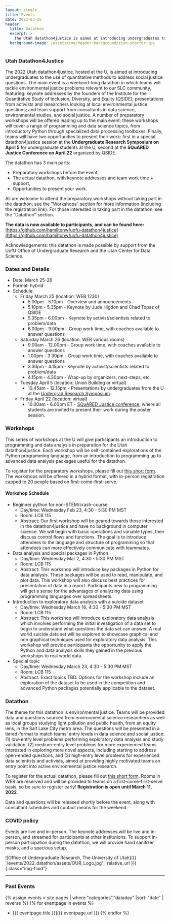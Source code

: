 ```yaml
---
layout: single
title: Events
date: 2022-03-25
header:
  title: Datathon
  excerpt: >
    The Utah datathon4justice is aimed at introducing undergraduates to the use of quantitative methods to address social issues.
  background-image: /assets/img/header-background/zion-shorter.jpg
---
```


### Utah Datathon4Justice
The 2022 Utah datathon4justice, hosted at the U, is aimed at introducing undergraduates to the use of quantitative methods to address social justice questions. The main event is a weekend-long datathon in which teams will tackle environmental justice problems relevant to our SLC community, featuring: keynote addresses by the founders of the Institute for the Quantitative Study of Inclusion, Diversity, and Equity (QSIDE); presentations from activists and researchers looking at local environmental justice questions; and team support from consultants in data science, environmental studies, and social justice. A number of preparatory workshops will be offered leading up to the main event; these workshops will cover a range of programming and data science topics, from introductory Python through specialized data processing toolboxes. Finally, teams will have two opportunities to present their work: first in a special datathon4justice session at the **Undergraduate Research Symposium on April 5** for undergraduate students at the U, second at the **SQuARED Justice Conference on April 22** organized by QSIDE.

The datathon has 3 main parts:
* Preparatory workshops before the event,
* The actual datathon, with keynote addresses and team work time + support,
* Opportunities to present your work.

All are welcome to attend the preparatory workshops without taking part in the datathon; see the "Workshops" section for more information (including the registration link). For those interested in taking part in the datathon, see the "Datathon" section.

**The data is now available to participants, and can be found here:** [https://github.com/hamiltonw/uofu-datathon4justice](https://github.com/hamiltonw/uofu-datathon4justice)

Acknowledgements: this datathon is made possible by support from the UofU Office of Undergraduate Research and the Utah Center for Data Science.

### Dates and Details
* Date: March 25-26
* Format: hybrid
* Schedule:
  * Friday March 25 (location: WEB 1230)
    * 5.00pm - 5.10pm - Overview and announcements
    * 5.10pm - 5.35pm - Keynote by Jude Higdon and Chad Topaz of QSIDE
    * 5.35pm - 6.00pm - Keynote by activist/scientists related to problem/data
    * 6.00pm - 9.00pm - Group work time, with coaches available to answer questions
  * Saturday March 26 (location: WEB various rooms)
    * 9.00am - 12.00pm - Group work time, with coaches available to answer questions
    * 1.00pm - 3.30pm - Group work time, with coaches available to answer questions
    * 3.30pm - 4.15pm - Keynote by activist/scientists related to problem/data
    * 4.15pm - 4.30pm - Wrap-up by organizers, next-steps, etc. 
  * Tuesday April 5 (location: Union Building or virtual)
    * 10.45am - 12.15pm - Presentations by undergraduates from the U at the [Undergrad Research Symposium](https://our.utah.edu/events/undergraduate-research-symposium/).
  * Friday April 22 (location: virtual)
    * 10.00am - 6.00pm ET - [SQuARED Justice conference](https://qsideinstitute.org/events/square-conference/), where all students are invited to present their work during the poster session.

### Workshops
This series of workshops at the U will give participants an introduction to programming and data analysis in preparation for the Utah datathon4justice. Each workshop will be self-contained explorations of the Python programming language, from an introduction to programming up to advanced data analysis packages useful for the datathon.

To register for the preparatory workshops, please fill out [this short form](https://forms.gle/9qg7gLZHGnitxSuX9). The workshops will be offered in a hybrid format, with in-person registration capped to 20 people based on first-come-first-serve.

#### Workshop Schedule
* Beginner python for non-STEM/crash-course
  * Day/time: Wednesday Feb 23, 4:30 - 5:30 PM MST
  * Room: LCB 115
  * Abstract: Our first workshop will be geared towards those interested in the datathon4justice and have no background in computer science. We will begin with basic operations and variable types, then discuss control flows and functions. The goal is to introduce attendees to the language and structure of programming so that attendees can more effectively communicate with teammates. 
* Data analysis and special packages in Python
  * Day/time: Wednesday Mar 2, 4:30 - 5:30 PM MST
  * Room: LCB 115
  * Abstract: This workshop will introduce key packages in Python for data analysis. These packages will be used to read, manipulate, and plot data. This workshop will also discuss best practices for presentation of data in a report. Participants new to programming will get a sense for the advantages of analyzing data using programming languages over spreadsheets.
* Introduction to exploratory data analysis with a suicide dataset
  * Day/time: Wednesday March 16, 4:30 - 5:30 PM MST
  * Room: LCB 115
  * Abstract: This workshop will introduce exploratory data analysis which involves performing the initial investigation of a data set to begin to understand what questions the data set can answer. A real world suicide data set will be explored to showcase graphical and non graphical techniques used for exploratory data analysis. This workshop will provide participants the opportunity to apply the Python and data analysis skills they gained in the previous workshops to real world data.
* Special topic
  * Day/time: Wednesday March 23, 4:30 - 5:30 PM MST
  * Room: LCB 115
  * Abstract: Exact topics TBD. Options for the workshop include an exploration of the dataset to be used in the competition and advanced Python packages potentially applicable to the dataset.
  
### Datathon
The theme for this datathon is environmental justice. Teams will be provided data and questions sourced from environmental science researchers as well as local groups studying light pollution and public health, from an equity lens, in the Salt Lake City metro area. The questions will be presented in a tiered-format to match teams’ entry levels in data science and social justice: (1) low-entry level problems performing exploratory data analysis and study validation, (2) medium-entry level problems for more experienced teams interested in exploring more novel aspects, including starting to address open-ended questions, and (3) high-entry level problems for experienced data scientists and activists, aimed at providing highly motivated teams an entry point into active environmental justice research.

To register for the actual datathon, please fill out [this short form](https://forms.gle/ZPxMbVXgKjBXuZaq6). Rooms in WEB are reserved and will be provided to teams on a first-come-first-serve basis, so be sure to register early! **Registration is open until March 11, 2022**.

Data and questions will be released shortly before the event, along with consultant schedules and contact means for the weekend.

### COVID policy

Events are live and in-person. The keynote addresses will be live and in-person, and streamed for participants at other institutions. To support in-person participation during the datathon, we will provide hand sanitizer, masks, and a spacious setup.

![Office of Undergraduate Research, The University of Utah]({{ '/events/2022_datathon/assets/OUR_Logo.jpg' | relative_url }}){:class="img-fluid"}

---

### Past Events
{% assign events = site.pages | where:"categories","dataday" |sort: "date" | reverse %}
{% for eventpage in events %}
* [{{ eventpage.title }}]({{ eventpage.url }})
{% endfor %}
